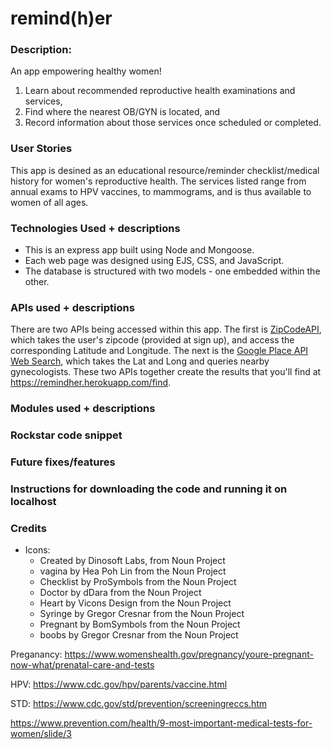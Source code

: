 # remind(h)er

### Description:
An app empowering healthy women!

1. Learn about recommended reproductive health examinations and services, 
2. Find where the nearest OB/GYN is located, and
3. Record information about those services once scheduled or completed.

### User Stories
This app is desined as an educational resource/reminder checklist/medical history for women's reproductive health. The services listed range from annual exams to HPV vaccines, to mammograms, and is thus available to women of all ages.

### Technologies Used + descriptions
- This is an express app built using Node and Mongoose.
- Each web page was designed using EJS, CSS, and JavaScript.
- The database is structured with two models - one embedded within the other.


### APIs used + descriptions
There are two APIs being accessed within this app. The first is [ZipCodeAPI](https://www.zipcodeapi.com/), which takes the user's zipcode (provided at sign up), and access the corresponding Latitude and Longitude. The next is the [Google Place API Web Search](https://developers.google.com/places/web-service/search), which takes the Lat and Long and queries nearby gynecologists. These two APIs together create the results that you'll find at https://remindher.herokuapp.com/find.

### Modules used + descriptions

### Rockstar code snippet

### Future fixes/features

### Instructions for downloading the code and running it on localhost

### Credits
- Icons:
	- Created by Dinosoft Labs, from Noun Project
	- vagina by Hea Poh Lin from the Noun Project
	- Checklist by ProSymbols from the Noun Project
	- Doctor by dDara from the Noun Project
	- Heart by Vicons Design from the Noun Project
	- Syringe by Gregor Cresnar from the Noun Project
	- Pregnant by BomSymbols from the Noun Project
	- boobs by Gregor Cresnar from the Noun Project


Preganancy:
https://www.womenshealth.gov/pregnancy/youre-pregnant-now-what/prenatal-care-and-tests

HPV:
https://www.cdc.gov/hpv/parents/vaccine.html

STD:
https://www.cdc.gov/std/prevention/screeningreccs.htm

https://www.prevention.com/health/9-most-important-medical-tests-for-women/slide/3